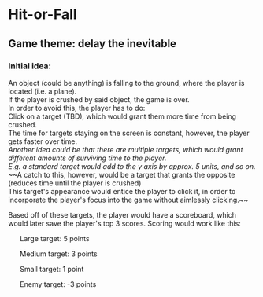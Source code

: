 # Hit-or-Fall
## Game theme: delay the inevitable
### Initial idea:
<p>An object (could be anything) is falling to the ground, where the player is located (i.e. a plane).<br>
If the player is crushed by said object, the game is over.<br>
In order to avoid this, the player has to do:<br>
Click on a target (TBD), which would grant them more time from being crushed.<br>
The time for targets staying on the screen is constant, however, the player gets faster over time.<br>
<i>Another idea could be that there are multiple targets, which would grant different amounts of surviving time to the player.</i><br>
<i>E.g. a standard target would add to the y axis by approx. 5 units, and so on.</i><br>
~~A catch to this, however, would be a target that grants the opposite (reduces time until the player is crushed)<br>
This target's appearance would entice the player to click it, in order to incorporate the player's focus into the game without aimlessly clicking.~~<br>

Based off of these targets, the player would have a scoreboard, which would later save the player's top 3 scores.
Scoring would work like this:
<ol>Large target: 5 points</ol>
<ol>Medium target: 3 points</ol>
<ol>Small target: 1 point</ol>
<ol>Enemy target: -3 points</ol>
</p>
